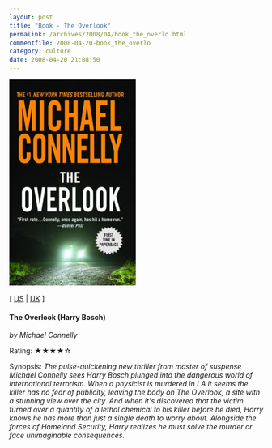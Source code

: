 ```yaml
---
layout: post
title: "Book - The Overlook"
permalink: /archives/2008/04/book_the_overlo.html
commentfile: 2008-04-20-book_the_overlo
category: culture
date: 2008-04-20 21:08:50
---
```


<img class="photo right" src="/assets/images/0446401307.jpg" width="250" alt="The Overlook (Harry Bosch) cover" />

\[ [US](http://www.amazon.com/o/asin/0446401307) | [UK](http://www.amazon.co.uk/o/asin/0446401307) \]

#### The Overlook (Harry Bosch)

<em>by Michael Connelly</em>

Rating: ★★★★☆

<div class="book_synopsis" markdown="1">
Synopsis: <em>The pulse-quickening new thriller from master of suspense Michael Connelly sees Harry Bosch plunged into the dangerous world of international terrorism. When a physicist is murdered in LA it seems the killer has no fear of publicity, leaving the body on The Overlook, a site with a stunning view over the city. And when it's discovered that the victim turned over a quantity of a lethal chemical to his killer before he died, Harry knows he has more than just a single death to worry about. Alongside the forces of Homeland Security, Harry realizes he must solve the murder or face unimaginable consequences.</em>

</div>
